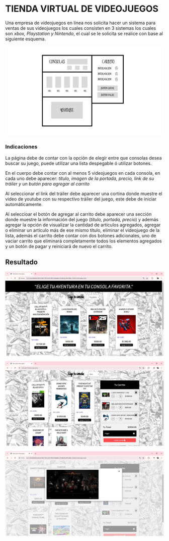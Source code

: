 # TIENDA VIRTUAL DE VIDEOJUEGOS

Una empresa de videojuegos en línea nos solicita hacer un sistema para ventas de sus videojuegos los cuales consisten en 3 sistemas los cuales son *xbox, Playstation y Nintendo*, el cual se le solicita se realice con base al siguiente esquema.

![Imagen base pagina](https://github.com/Alejandraglezjaime/Tienda-de-videojuegos-/blob/master/img/assets/Ejemplo_base.jpg?raw=true)

### Indicaciones

La página debe de contar con la opción de elegir entre que consolas desea buscar su juego, puede utilizar una lista despegable ó utilizar botones. 

En el cuerpo debe contar con al menos 5 videojuegos en cada consola, en cada uno debe aparecer: *título, imagen de la portada, precio, link de su tráiler y un butón para agregar al carrito*

Al seleccionar el link del tráiler debe aparecer una cortina donde muestre el video de youtube con su respectivo tráiler del juego, este debe de iniciar automáticamente. 

Al seleccioar el botón de agregar al carrito debe aparecer una sección donde muestre la información del juego (*título, portada, precio*) y además agregar la opción de visualizar la cantidad de artículos agregados, agregar o eliminar un artículo más de ese mismo título, eliminar el videojuego de la lista, además el carrito debe contar con dos botones adicionales, uno de vaciar carrito que eliminará completamente todos los elementos agregados y un botón de pagar y reiniciará de nuevo el carrito.

## Resultado

![Imagen pagina principal](https://github.com/Alejandraglezjaime/Tienda-de-videojuegos-/blob/master/img/assets/pagina_principal.jpg?raw=true)

![Imagen carrito de compra](https://github.com/Alejandraglezjaime/Tienda-de-videojuegos-/blob/master/img/assets/ventana_carrito.jpg?raw=true)

![Imagen cortina de youtube](https://github.com/Alejandraglezjaime/Tienda-de-videojuegos-/blob/master/img/assets/cortina_youtube.jpg?raw=true)
